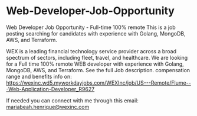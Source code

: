 # Web-Developer-Job-Opportunity
Web Developer Job Opportunity -  Full-time 100% remote
This is a job posting searching for candidates with experience with Golang, MongoDB, AWS, and Terraform.

WEX is a leading financial technology service provider across a broad spectrum of sectors, including fleet, travel, and healthcare.
We are looking for a Full time 100% remote WEB developer with experience with Golang, MongoDB, AWS, and Terraform.
See the full Job description. compensation range and benefits info on:
https://wexinc.wd5.myworkdayjobs.com/WEXInc/job/US---Remote/Flume---Web-Application-Developer_R9627

If needed you can connect with me through this email: mariabeah.henrique@wexinc.com
